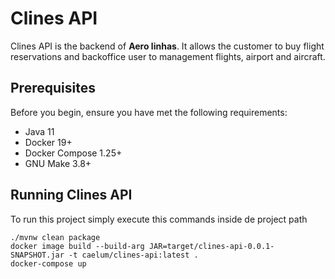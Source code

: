 # Clines API

Clines API is the backend of **Aero linhas**. It allows the customer to buy flight reservations and 
backoffice user to management flights, airport and aircraft.


## Prerequisites
Before you begin, ensure you have met the following requirements:

* Java 11 
* Docker 19+
* Docker Compose 1.25+
* GNU Make 3.8+ 

## Running Clines API

To run this project simply execute this commands inside de project path

```shell script
./mvnw clean package
docker image build --build-arg JAR=target/clines-api-0.0.1-SNAPSHOT.jar -t caelum/clines-api:latest .
docker-compose up
```
